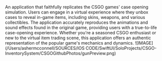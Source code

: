   An application that faithfully replicates the CSGO games' case opening simulation. Users can engage in a virtual experience where they unbox cases to reveal in-game items, including skins, weapons, and various collectibles. The application accurately reproduces the animations and sound effects found in the original game, providing users with a true-to-life case-opening experience. Whether you're a seasoned CSGO enthusiast or new to the virtual item trading scene, this application offers an authentic representation of the popular game's mechanics and dynamics.
![IMAGE](/Users/ashermcconnell/SOURCES/IOS CODE/SwiftUI/SoloProjects/CSGO-InventorySystem/CSGOGithubPhotos/gunPreview.png)
